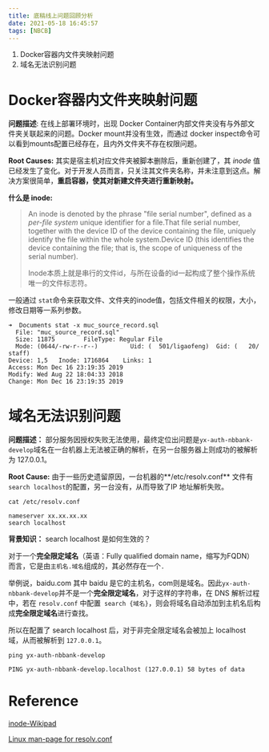 ```yaml
---
title: 底稿线上问题回顾分析
date: 2021-05-18 16:45:57
tags: [NBCB]
---
```


1. Docker容器内文件夹映射问题
2. 域名无法识别问题

<!--more-->

# Docker容器内文件夹映射问题

**问题描述**: 在线上部署环境时，出现 Docker Container内部文件夹没有与外部文件夹关联起来的问题。Docker mount并没有生效，而通过 docker inspect命令可以看到mounts配置已经存在，且内外文件夹不存在权限问题。

**Root Causes:** 其实是宿主机对应文件夹被脚本删除后，重新创建了，其 *inode* 值已经发生了变化。对于开发人员而言，只关注其文件夹名称，并未注意到这点。解决方案很简单，**重启容器，使其对新建文件夹进行重新映射。**

**什么是 inode:**

> An inode is denoted by the phrase "file serial number", defined as a *per-file system* unique identifier for a file.That file serial number, together with the device ID of the device containing the file, uniquely identify the file within the whole system.Device ID (this identifies the device containing the file; that is, the scope of uniqueness of the serial number).
>
> Inode本质上就是串行的文件id，与所在设备的id一起构成了整个操作系统唯一的文件标志符。

一般通过 `stat`命令来获取文件、文件夹的inode值，包括文件相关的权限，大小，修改日期等一系列参数。

```
➜  Documents stat -x muc_source_record.sql
  File: "muc_source_record.sql"
  Size: 11875        FileType: Regular File
  Mode: (0644/-rw-r--r--)         Uid: (  501/ligaofeng)  Gid: (   20/   staff)
Device: 1,5   Inode: 1716864    Links: 1
Access: Mon Dec 16 23:19:35 2019
Modify: Wed Aug 22 18:04:33 2018
Change: Mon Dec 16 23:19:35 2019
```



# 域名无法识别问题

**问题描述：** 部分服务因授权失败无法使用，最终定位出问题是`yx-auth-nbbank-develop`域名在一台机器上无法被正确的解析，在另一台服务器上则成功的被解析为 127.0.0.1。

**Root Cause:** 由于一些历史遗留原因，一台机器的**/etc/resolv.conf** 文件有 `search localhost`的配置，另一台没有，从而导致了IP 地址解析失败。

```shell
cat /etc/resolv.conf

nameserver xx.xx.xx.xx
search localhost
```

**背景知识：** search localhost 是如何生效的？

对于一个**完全限定域名**（英语：Fully qualified domain name，缩写为FQDN）而言，它是由`主机名.域名`组成的，其必然存在一个`.`

举例说，baidu.com 其中 baidu 是它的主机名，com则是域名。因此`yx-auth-nbbank-develop`并不是一个**完全限定域名**，对于这样的字符串，在 DNS 解析过程中，若在 `resolv.conf` 中配置` search {域名}`，则会将域名自动添加到主机名后构成**完全限定域名**进行查找。

所以在配置了 search localhost 后，对于非完全限定域名会被加上 localhost 域，从而被解析到 `127.0.0.1`。

```
ping yx-auth-nbbank-develop

PING yx-auth-nbbank-develop.localhost (127.0.0.1) 58 bytes of data
```

# Reference

[inode-Wikipad](https://en.wikipedia.org/wiki/Inode)

[Linux man-page for resolv.conf](https://man7.org/linux/man-pages/man5/resolv.conf.5.html)

